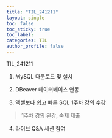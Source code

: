 ```yaml
---
title: "TIL_241211"
layout: single
toc: false
toc_sticky: true
toc_label: 
categories: TIL
author_profile: false
---
```


TIL_241211

1. MySQL 다운로드 및 설치

2. DBeaver 데이터베이스 연동

3. 엑셀보다 쉽고 빠른 SQL 1주차 강의 수강
> 1주차 강의 완강, 숙제 제출

4. 라이브 Q&A 세션 참여
